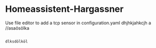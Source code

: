 # Homeassistent-Hargassner

Use file editor to add a tcp sensor in configuration.yaml 
dhjhkjahkcjh a
//asaösölka

<code>
dlksdölköl
</code>
